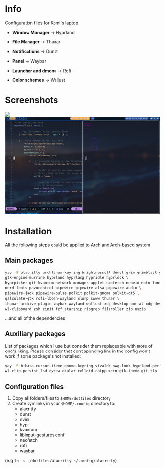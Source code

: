 # Info
Configuration files for Komi's laptop
- **Window Manager** -> Hyprland
- **File Manager** -> Thunar
- **Notifications** -> Dunst
- **Panel** -> Waybar
- **Launcher and dmenu** -> Rofi

- **Color schemes** -> Wallust

# Screenshots

<img align="center" src=".assets/float_neofetch_cbonsai.png">

</br>

<img align="center" src=".assets/tile_nvim_alacritty.png">

</br>

# Installation
All the following steps could be applied to Arch and Arch-based system

## Main packages 
```sh
yay -S alacritty archlinux-keyring brightnessctl dunst grim grimblast-git \
gtk-engine-murrine hyprland hyprlang hypridle hyprlock \
hyprpicker-git kvantum network-manager-applet neofetch neovim noto-fonts noto-fonts-cjk noto-fonts-emoji \
nerd-fonts pavucontrol pipewire pipewire-alsa pipewire-audio \
pipewire-jack pipewire-pulse polkit polkit-gnome polkit-qt5 \
qalculate-gtk rofi-lbonn-wayland slurp swww thunar \
thunar-archive-plugin waybar wayland wallust xdg-desktop-portal xdg-desktop-portal-hyprland zoxide \
wl-clipboard zsh zinit fzf starship ripgrep fileroller zip unzip
```
...and all of the dependencies

## Auxiliary packages
List of packages which I use but consider them replaceable with more of one's liking. Please consider that corresponding line in the config won't work if some package's not installed:

```sh
yay -S bibata-cursor-theme gnome-keyring vivaldi nwg-look hyprland-per-window-layout \
wl-clip-persist lsd qview okular colloid-catppuccin-gtk-theme-git tlp
```

## Configuration files
1. Copy all folders/files to `$HOME/dotfiles` directory
2. Create symlinks in your `$HOME/.config` directory to:
    - alacritty
    - dunst
    - nvim
    - hypr
    - kvantum
    - libinput-gestures.conf
    - neofetch
    - rofi
    - waybar

(e.g `ln -s ~/dotfiles/alacritty ~/.config/alacritty`)
